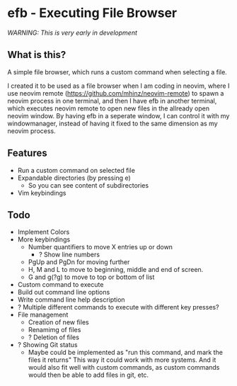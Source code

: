 # efb - Executing File Browser

*WARNING: This is very early in development*

## What is this?

A simple file browser, which runs a custom command when selecting a file.

I created it to be used as a file browser when I am coding in neovim, where I use
neovim remote (https://github.com/mhinz/neovim-remote) to spawn a neovim process 
in one terminal, and then I have efb in another terminal, which executes neovim 
remote to open new files in the allready open neovim window. 
By having efb in a seperate window, I can control it with my windowmanager, instead
of having it fixed to the same dimension as my neovim process.


## Features

- Run a custom command on selected file
- Expandable directories (by pressing e)
  - So you can see content of subdirectories
- Vim keybindings

## Todo 

- Implement Colors
- More keybindings
  - Number quantifiers to move X entries up or down
    - ? Show line numbers
  - PgUp and PgDn for moving further
  - H, M and L to move to beginning, middle and end of screen.
  - G and g(?g) to move to top or bottom of list
- Custom command to execute
- Build out command line options
- Write command line help description
- ? Multiple different commands to execute with different key presses?
- File management
  - Creation of new files
  - Renamimg of files
  - ? Deletion of files
- ? Showing Git status
  - Maybe could be implemented as "run this command, and mark the files it returns"
    This way it could work with more systems. And it would also fit well with custom
    commands, as custom commands would then be able to add files in git, etc.
